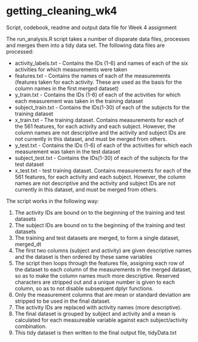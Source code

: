 # getting_cleaning_wk4
Script, codebook, readme and output data file for Week 4 assignment

The run_analysis.R script takes a number of disparate data files, processes and merges them into a tidy data set.  The following data files are processed:

* activity_labels.txt - Contains the IDs (1-6) and names of each of the six activities for which measurements were taken
* features.txt - Contains the names of each of the measurements (features taken for each activity.  These are used as the basis for the column names in the first merged dataset)
* y_train.txt - Contains the IDs (1-6) of each of the activities for which each measurement was taken in the training dataset
* subject_train.txt - Contains the IDs(1-30) of each of the subjects for the training dataset
* x_train.txt - The training dataset.  Contains measurements for each of the 561 features, for each activity and each subject.  However, the column names are not descriptive and the activity and subject IDs are not currently in this dataset, and must be merged from others.
* y_test.txt - Contains the IDs (1-6) of each of the activities for which each measurement was taken in the test dataset
* subject_test.txt - Contains the IDs(1-30) of each of the subjects for the test dataset
* x_test.txt - test training dataset.  Contains measurements for each of the 561 features, for each activity and each subject.  However, the column names are not descriptive and the activity and subject IDs are not currently in this dataset, and must be merged from others.

The script works in the following way:

1) The activity IDs are bound on to the beginning of the training and test datasets
2) The subject IDs are bound on to the beginning of the training and test datasets
3) The training and test datasets are merged, to form a single dataset, merged_dt
4) The first two columns (subject and activity) are given descriptive names and the dataset is then ordered by these same variables
5) The script then loops through the features file, assigning each row of the dataset to each column of the measurements in the merged dataset, so as to make the column names much more descriptive. Reserved characters are stripped out and a unique number is given to each column, so as to not disable subsequent dplyr functions.
6) Only the measurement columns that are mean or standard deviation are stripped to be used in the final dataset.
7) The activity IDs are replaced with activity names (more descriptive).
8) The final dataset is grouped by subject and activity and a mean is calculated for each measureable variable against each subject/activity combination.
9) This tidy dataset is then written to the final output file, tidyData.txt
